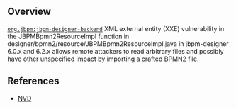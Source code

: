 ## Overview
[`org.jbpm:jbpm-designer-backend`](http://search.maven.org/#search%7Cga%7C1%7Ca%3A%22jbpm-designer-backend%22)
XML external entity (XXE) vulnerability in the JBPMBpmn2ResourceImpl function in designer/bpmn2/resource/JBPMBpmn2ResourceImpl.java in jbpm-designer 6.0.x and 6.2.x allows remote attackers to read arbitrary files and possibly have other unspecified impact by importing a crafted BPMN2 file.

## References
- [NVD](https://web.nvd.nist.gov/view/vuln/detail?vulnId=CVE-2014-3682)